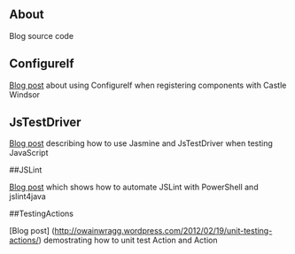 ## About

Blog source code

## ConfigureIf

[Blog post](http://owainwragg.wordpress.com/2012/01/24/controlling-component-registration-with-configureif/) about using ConfigureIf when registering components with Castle Windsor

## JsTestDriver

[Blog post](http://owainwragg.wordpress.com/2012/01/29/uniting-testing-javascript-with-jasmine-and-jstestdriver/) describing how to use Jasmine and JsTestDriver when testing JavaScript

##JSLint

[Blog post](http://owainwragg.wordpress.com/2012/02/04/automating-jslint-with-powershell/) which shows how to automate JSLint with PowerShell and jslint4java

##TestingActions

[Blog post] (http://owainwragg.wordpress.com/2012/02/19/unit-testing-actions/) demostrating how to unit test Action and Action<T>